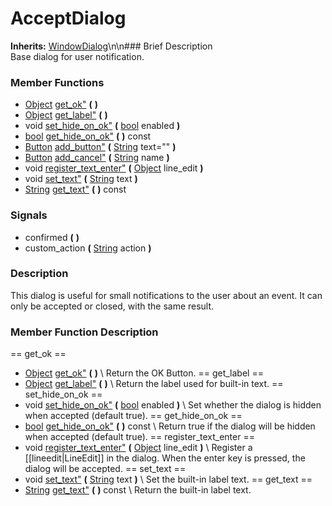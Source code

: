 #  AcceptDialog  
**Inherits:** [WindowDialog](class_windowdialog)\\n\\n###  Brief Description  
Base dialog for user notification.
###  Member Functions 
  * [Object](class_object) [get_ok"](#get_ok) **(** **)**
  * [Object](class_object) [get_label"](#get_label) **(** **)**
  * void [set_hide_on_ok"](#set_hide_on_ok) **(** [bool](class_bool) enabled  **)**
  * [bool](class_bool) [get_hide_on_ok"](#get_hide_on_ok) **(** **)** const
  * [Button](class_button) [add_button"](#add_button) **(** [String](class_string) text=""  **)**
  * [Button](class_button) [add_cancel"](#add_cancel) **(** [String](class_string) name  **)**
  * void [register_text_enter"](#register_text_enter) **(** [Object](class_object) line_edit  **)**
  * void [set_text"](#set_text) **(** [String](class_string) text  **)**
  * [String](class_string) [get_text"](#get_text) **(** **)** const
###  Signals  
  * <a name="confirmed">confirmed</a> **(** **)**
  * <a name="custom_action">custom_action</a> **(** [String](class_string) action  **)**
###  Description  
This dialog is useful for small notifications to the user about an
	event. It can only be accepted or closed, with the same result.
###  Member Function Description  
==  get_ok  ==
  * [Object](class_object) [get_ok"](#get_ok) **(** **)**
\\
Return the OK Button.
==  get_label  ==
  * [Object](class_object) [get_label"](#get_label) **(** **)**
\\
Return the label used for built-in text.
==  set_hide_on_ok  ==
  * void [set_hide_on_ok"](#set_hide_on_ok) **(** [bool](class_bool) enabled  **)**
\\
Set whether the dialog is hidden when accepted
			(default true).
==  get_hide_on_ok  ==
  * [bool](class_bool) [get_hide_on_ok"](#get_hide_on_ok) **(** **)** const
\\
Return true if the dialog will be hidden when
			accepted (default true).
==  register_text_enter  ==
  * void [register_text_enter"](#register_text_enter) **(** [Object](class_object) line_edit  **)**
\\
Register a [[lineedit|LineEdit]] in the dialog. When the enter
			key is pressed, the dialog will be accepted.
==  set_text  ==
  * void [set_text"](#set_text) **(** [String](class_string) text  **)**
\\
Set the built-in label text.
==  get_text  ==
  * [String](class_string) [get_text"](#get_text) **(** **)** const
\\
Return the built-in label text.
